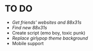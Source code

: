 # TO DO
- *Get friends' websites and 88x31s*
- *Find new 88x31s*
- Create script (emo boy, toxic punk)
- *Replace girlypop theme background*
- Mobile support
